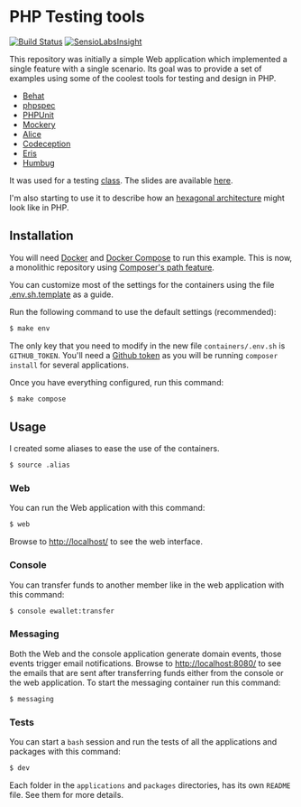 # PHP Testing tools

[![Build Status](https://travis-ci.org/MontealegreLuis/php-testing-tools.svg?branch=master)](https://travis-ci.org/MontealegreLuis/php-testing-tools)
[![SensioLabsInsight](https://insight.sensiolabs.com/projects/b1fa13fc-3d1b-4b48-8bb1-4f0bb64d8a5b/mini.png)](https://insight.sensiolabs.com/projects/b1fa13fc-3d1b-4b48-8bb1-4f0bb64d8a5b)

This repository was initially a simple Web application which implemented a
single feature with a single scenario. Its goal was to provide a set of examples
using some of the coolest tools for testing and design in PHP.

* [Behat][4]
* [phpspec][5]
* [PHPUnit][6]
* [Mockery][7]
* [Alice][8]
* [Codeception][9]
* [Eris][10]
* [Humbug][11]

It was used for a testing [class][1]. The slides are available [here][2].

I'm also starting to use it to describe how an [hexagonal architecture][12]
might look like in PHP.

## Installation

You will need [Docker][16] and [Docker Compose][17] to run this example. This is
now, a monolithic repository using [Composer's path feature][18].

You can customize most of the settings for the containers using the file
[.env.sh.template](containers/templates/.env.sh.template) as a guide.

Run the following command to use the default settings (recommended):

```bash
$ make env
```

The only key that you need to modify in the new file `containers/.env.sh` is
`GITHUB_TOKEN`. You'll need a [Github token][14] as you will be running
`composer install` for several applications.

Once you have everything configured, run this command:

```bash
$ make compose
```

## Usage

I created some aliases to ease the use of the containers.

```bash
$ source .alias
```

### Web

You can run the Web application with this command:

```bash
$ web
```

Browse to [http://localhost/][13] to see the web interface.

### Console

You can transfer funds to another member like in the web application with this
command:

```bash
$ console ewallet:transfer
```

### Messaging

Both the Web and the console application generate domain events, those events
trigger email notifications. Browse to [http://localhost:8080/][15] to see the
emails that are sent after transferring funds either from the console or the web
application. To start the messaging container run this command:

```bash
$ messaging
```

### Tests

You can start a `bash` session and run the tests of all the applications and
packages with this command:

```bash
$ dev
```

Each folder in the `applications` and `packages` directories, has its own
`README` file. See them for more details.

[1]: http://escuela.it/cursos/php-web-congress-2015/
[2]: http://bit.ly/php-testing-tools
[4]: http://behat.readthedocs.org/en/latest/
[5]: http://www.phpspec.net/en/latest/
[6]: https://phpunit.de/
[7]: http://docs.mockery.io/en/latest/
[8]: https://github.com/nelmio/alice
[9]: http://codeception.com/
[10]: https://github.com/giorgiosironi/eris
[11]: https://github.com/padraic/humbug
[12]: http://alistair.cockburn.us/Hexagonal+architecture
[13]: http://localhost/
[14]: https://github.com/settings/tokens
[15]: http://localhost:8080/
[16]: https://www.docker.com/
[17]: https://docs.docker.com/compose/
[18]: https://getcomposer.org/doc/05-repositories.md#path

